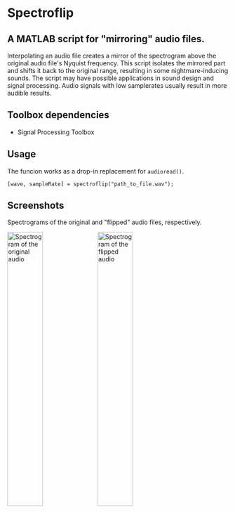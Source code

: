 # Spectroflip
## A MATLAB script for "mirroring" audio files.

Interpolating an audio file creates a mirror of the spectrogram above the original audio file's Nyquist frequency. This script isolates the mirrored part and shifts it back to the original range, resulting in some nightmare-inducing sounds. The script may have possible applications in sound design and signal processing. Audio signals with low samplerates usually result in more audible results.

## Toolbox dependencies
* Signal Processing Toolbox

## Usage
The funcion works as a drop-in replacement for ```audioread()```.

```[wave, sampleRate] = spectroflip("path_to_file.wav");```

## Screenshots
Spectrograms of the original and "flipped" audio files, respectively.

<img src="https://i.postimg.cc/xjRmNq87/original.png" alt="Spectrogram of the original audio" width="40%"/> <img src="https://i.postimg.cc/Pr5wWh8q/flipped.png" alt="Spectrogram of the flipped audio" width="40%"/>


